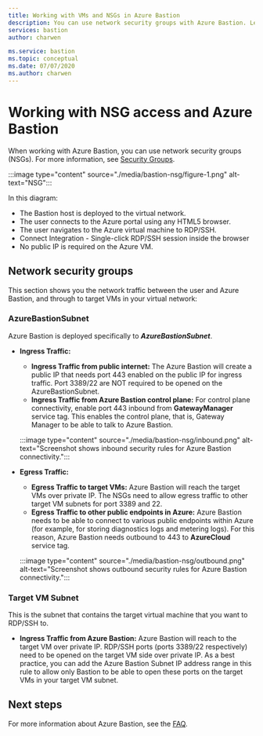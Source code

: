 ```yaml
---
title: Working with VMs and NSGs in Azure Bastion
description: You can use network security groups with Azure Bastion. Learn about the subnets required for this configuration.
services: bastion
author: charwen

ms.service: bastion
ms.topic: conceptual
ms.date: 07/07/2020
ms.author: charwen
---
```

# Working with NSG access and Azure Bastion

When working with Azure Bastion, you can use network security groups (NSGs). For more information, see [Security Groups](../virtual-network/security-overview.md).

:::image type="content" source="./media/bastion-nsg/figure-1.png" alt-text="NSG":::

In this diagram:

* The Bastion host is deployed to the virtual network.
* The user connects to the Azure portal using any HTML5 browser.
* The user navigates to the Azure virtual machine to RDP/SSH.
* Connect Integration - Single-click RDP/SSH session inside the browser
* No public IP is required on the Azure VM.

## <a name="nsg"></a>Network security groups

This section shows you the network traffic between the user and Azure Bastion, and through to target VMs in your virtual network:

### <a name="apply"></a>AzureBastionSubnet

Azure Bastion is deployed specifically to ***AzureBastionSubnet***.

* **Ingress Traffic:**

   * **Ingress Traffic from public internet:** The Azure Bastion will create a public IP that needs port 443 enabled on the public IP for ingress traffic. Port 3389/22 are NOT required to be opened on the AzureBastionSubnet.
   * **Ingress Traffic from Azure Bastion control plane:** For control plane connectivity, enable port 443 inbound from **GatewayManager** service tag. This enables the control plane, that is, Gateway Manager to be able to talk to Azure Bastion.


   :::image type="content" source="./media/bastion-nsg/inbound.png" alt-text="Screenshot shows inbound security rules for Azure Bastion connectivity.":::

* **Egress Traffic:**

   * **Egress Traffic to target VMs:** Azure Bastion will reach the target VMs over private IP. The NSGs need to allow egress traffic to other target VM subnets for port 3389 and 22.
   * **Egress Traffic to other public endpoints in Azure:** Azure Bastion needs to be able to connect to various public endpoints within Azure (for example, for storing diagnostics logs and metering logs). For this reason, Azure Bastion needs outbound to 443 to **AzureCloud** service tag.


   :::image type="content" source="./media/bastion-nsg/outbound.png" alt-text="Screenshot shows outbound security rules for Azure Bastion connectivity.":::

### Target VM Subnet
This is the subnet that contains the target virtual machine that you want to RDP/SSH to.

   * **Ingress Traffic from Azure Bastion:** Azure Bastion will reach to the target VM over private IP. RDP/SSH ports (ports 3389/22 respectively) need to be opened on the target VM side over private IP. As a best practice, you can add the Azure Bastion Subnet IP address range in this rule to allow only Bastion to be able to open these ports on the target VMs in your target VM subnet.


## Next steps

For more information about Azure Bastion, see the [FAQ](bastion-faq.md).
